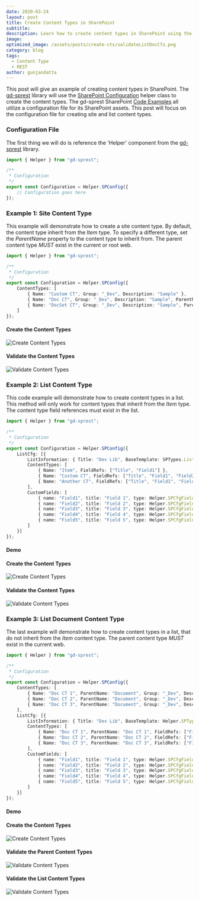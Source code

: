 ```yaml
---
date: 2020-03-24
layout: post
title: Create Content Types in SharePoint
subtitle:
description: Learn how to create content types in SharePoint using the REST API.
image:
optimized_image: /assets/posts/create-cts/validateListDocCTs.png
category: blog
tags:
  - Content Type
  - REST
author: gunjandatta
---
```


This post will give an example of creating content types in SharePoint. The [gd-sprest](https://github.com/gunjandatta/sprest) library will use the [SharePoint Configuration](https://dattabase.com/topics/sp-cfg/) helper class to create the content types. The gd-sprest SharePoint [Code Examples](https://dattabase.com/examples/) all utilize a configuration file for its SharePoint assets. This post will focus on the configuration file for creating site and list content types.

### Configuration File

The first thing we will do is reference the 'Helper' component from the [gd-sprest](https://github.com/gunjandatta/sprest) library.

```ts
import { Helper } from "gd-sprest";

/**
 * Configuration
 */
export const Configuration = Helper.SPConfig({
    // Configuration goes here
});
```

### Example 1: Site Content Type

This example will demonstrate how to create a site content type. By default, the content type inherit from the _Item_ type. To specify a different type, set the _ParentName_ property to the content type to inherit from. The parent content type _MUST_ exist in the current or root web.

```ts
import { Helper } from "gd-sprest";

/**
 * Configuration
 */
export const Configuration = Helper.SPConfig({
    ContentTypes: [
        { Name: "Custom CT", Group: "_Dev", Description: "Sample" },
        { Name: "Doc CT", Group: "_Dev", Description: "Sample", ParentName: "Document" },
        { Name: "DocSet CT", Group: "_Dev", Description: "Sample", ParentName: "Document Set" }
    ]
});
```

#### Create the Content Types

![Create Content Types](/assets/posts/create-cts/createSiteCTs.png)

#### Validate the Content Types

![Validate Content Types](/assets/posts/create-cts/validateSiteCTs.png)

### Example 2: List Content Type

This code example will demonstrate how to create content types in a list. This method will only work for content types that inherit from the _Item_ type. The content type field references must exist in the list.

```ts
import { Helper } from "gd-sprest";

/**
 * Configuration
 */
export const Configuration = Helper.SPConfig({
    ListCfg: [{
        ListInformation: { Title: "Dev Lib", BaseTemplate: SPTypes.ListTemplateType.GenericList },
        ContentTypes: [
            { Name: "Item", FieldRefs: ["Title", "Field1"] },
            { Name: "Custom CT", FieldRefs: ["Title", "Field1", "Field2", "Field3"] },
            { Name: "Another CT", FieldRefs: ["Title", "Field1", "Field2", "Field3", "Field4", "Field5"] }
        ],
        CustomFields: [
            { name: "Field1", title: "Field 1", type: Helper.SPCfgFieldType.Text },
            { name: "Field2", title: "Field 2", type: Helper.SPCfgFieldType.Text },
            { name: "Field3", title: "Field 3", type: Helper.SPCfgFieldType.Text },
            { name: "Field4", title: "Field 4", type: Helper.SPCfgFieldType.Text },
            { name: "Field5", title: "Field 5", type: Helper.SPCfgFieldType.Text }
        ]
    }]
});
```

#### Demo

#### Create the Content Types

![Create Content Types](/assets/posts/create-cts/createListCTs.png)

#### Validate the Content Types

![Validate Content Types](/assets/posts/create-cts/validateListCTs.png)

### Example 3: List Document Content Type

The last example will demonstrate how to create content types in a list, that do not inherit from the _Item_ content type. The parent content type _MUST_ exist in the current web.

```ts
import { Helper } from "gd-sprest";

/**
 * Configuration
 */
export const Configuration = Helper.SPConfig({
    ContentTypes: [
        { Name: "Doc CT 1", ParentName: "Document", Group: "_Dev", Description: "Sample" },
        { Name: "Doc CT 2", ParentName: "Document", Group: "_Dev", Description: "Sample" },
        { Name: "Doc CT 3", ParentName: "Document", Group: "_Dev", Description: "Sample" }
    ],
    ListCfg: [{
        ListInformation: { Title: "Dev Lib", BaseTemplate: Helper.SPTypes.ListTemplateType.DocumentLibrary },
        ContentTypes: [
            { Name: "Doc CT 1", ParentName: "Doc CT 1", FieldRefs: ["FileLeafRef", "Title", "Field1"] },
            { Name: "Doc CT 2", ParentName: "Doc CT 2", FieldRefs: ["FileLeafRef", "Title", "Field1", "Field2", "Field3"] },
            { Name: "Doc CT 3", ParentName: "Doc CT 3", FieldRefs: ["FileLeafRef", "Title", "Field1", "Field2", "Field3", "Field4", "Field5"] }
        ],
        CustomFields: [
            { name: "Field1", title: "Field 1", type: Helper.SPCfgFieldType.Text },
            { name: "Field2", title: "Field 2", type: Helper.SPCfgFieldType.Text },
            { name: "Field3", title: "Field 3", type: Helper.SPCfgFieldType.Text },
            { name: "Field4", title: "Field 4", type: Helper.SPCfgFieldType.Text },
            { name: "Field5", title: "Field 5", type: Helper.SPCfgFieldType.Text }
        ]
    }]
});
```

#### Demo

#### Create the Content Types

![Create Content Types](/assets/posts/create-cts/createListDocCTs.png)

#### Validate the Parent Content Types

![Validate Content Types](/assets/posts/create-cts/validateListDocParentCTs.png)

#### Validate the List Content Types

![Validate Content Types](/assets/posts/create-cts/validateListDocCTs.png)